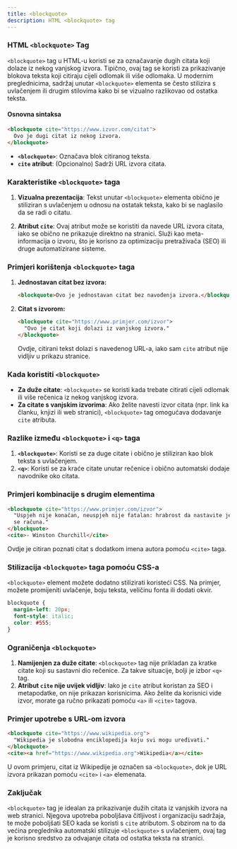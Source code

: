 ```yaml
---
title: <blockquote>
description: HTML <blockquote> tag
---
```


### HTML `<blockquote>` Tag

`<blockquote>` tag u HTML-u koristi se za označavanje dugih citata koji dolaze iz nekog vanjskog izvora. Tipično, ovaj tag se koristi za prikazivanje blokova teksta koji citiraju cijeli odlomak ili više odlomaka. U modernim preglednicima, sadržaj unutar `<blockquote>` elementa se često stilizira s uvlačenjem ili drugim stilovima kako bi se vizualno razlikovao od ostatka teksta.

#### Osnovna sintaksa

```html
<blockquote cite="https://www.izvor.com/citat">
  Ovo je dugi citat iz nekog izvora.
</blockquote>
```

- **`<blockquote>`**: Označava blok citiranog teksta.
- **`cite` atribut**: (Opcionalno) Sadrži URL izvora citata.

### Karakteristike `<blockquote>` taga

1. **Vizualna prezentacija**:
   Tekst unutar `<blockquote>` elementa obično je stiliziran s uvlačenjem u odnosu na ostatak teksta, kako bi se naglasilo da se radi o citatu.

2. **Atribut `cite`**:
   Ovaj atribut može se koristiti da navede URL izvora citata, iako se obično ne prikazuje direktno na stranici. Služi kao meta-informacija o izvoru, što je korisno za optimizaciju pretraživača (SEO) ili druge automatizirane sisteme.

### Primjeri korištenja `<blockquote>` taga

1. **Jednostavan citat bez izvora:**

   ```html
   <blockquote>Ovo je jednostavan citat bez navođenja izvora.</blockquote>
   ```

2. **Citat s izvorom:**
   ```html
   <blockquote cite="https://www.primjer.com/izvor">
     "Ovo je citat koji dolazi iz vanjskog izvora."
   </blockquote>
   ```
   Ovdje, citirani tekst dolazi s navedenog URL-a, iako sam `cite` atribut nije vidljiv u prikazu stranice.

### Kada koristiti `<blockquote>`

- **Za duže citate**: `<blockquote>` se koristi kada trebate citirati cijeli odlomak ili više rečenica iz nekog vanjskog izvora.
- **Za citate s vanjskim izvorima**: Ako želite navesti izvor citata (npr. link ka članku, knjizi ili web stranici), `<blockquote>` tag omogućava dodavanje `cite` atributa.

### Razlike između `<blockquote>` i `<q>` taga

1. **`<blockquote>`**: Koristi se za duge citate i obično je stiliziran kao blok teksta s uvlačenjem.
2. **`<q>`**: Koristi se za kraće citate unutar rečenice i obično automatski dodaje navodnike oko citata.

### Primjeri kombinacije s drugim elementima

```html
<blockquote cite="https://www.primjer.com/izvor">
  "Uspjeh nije konačan, neuspjeh nije fatalan: hrabrost da nastavite je ono što
  se računa."
</blockquote>
<cite>- Winston Churchill</cite>
```

Ovdje je citiran poznati citat s dodatkom imena autora pomoću `<cite>` taga.

### Stilizacija `<blockquote>` taga pomoću CSS-a

`<blockquote>` element možete dodatno stilizirati koristeći CSS. Na primjer, možete promijeniti uvlačenje, boju teksta, veličinu fonta ili dodati okvir.

```css
blockquote {
  margin-left: 20px;
  font-style: italic;
  color: #555;
}
```

### Ograničenja `<blockquote>`

1. **Namijenjen za duže citate**:
   `<blockquote>` tag nije prikladan za kratke citate koji su sastavni dio rečenice. Za takve situacije, bolji je izbor `<q>` tag.
2. **Atribut `cite` nije uvijek vidljiv**:
   Iako je `cite` atribut koristan za SEO i metapodatke, on nije prikazan korisnicima. Ako želite da korisnici vide izvor, morate ga ručno prikazati pomoću `<a>` ili `<cite>` tagova.

### Primjer upotrebe s URL-om izvora

```html
<blockquote cite="https://www.wikipedia.org">
  "Wikipedia je slobodna enciklopedija koju svi mogu uređivati."
</blockquote>
<cite><a href="https://www.wikipedia.org">Wikipedia</a></cite>
```

U ovom primjeru, citat iz Wikipedije je označen sa `<blockquote>`, dok je URL izvora prikazan pomoću `<cite>` i `<a>` elemenata.

### Zaključak

`<blockquote>` tag je idealan za prikazivanje dužih citata iz vanjskih izvora na web stranici. Njegova upotreba poboljšava čitljivost i organizaciju sadržaja, te može poboljšati SEO kada se koristi s `cite` atributom. S obzirom na to da većina preglednika automatski stilizuje `<blockquote>` s uvlačenjem, ovaj tag je korisno sredstvo za odvajanje citata od ostatka teksta na stranici.

